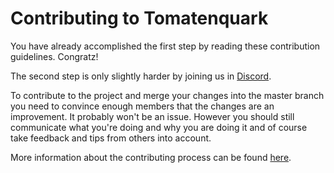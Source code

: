 # Contributing to Tomatenquark

You have already accomplished the first step by reading these contribution guidelines. Congratz!

The second step is only slightly harder by joining us in [Discord](https://discord.gg/47rkQar).

To contribute to the project and merge your changes into the master branch you need to convince enough members that the changes are an improvement. It probably won't be an issue. However you should still communicate what you're doing and why you are doing it and of course take feedback and tips from others into account.

More information about the contributing process can be found [here](https://tomatenquark.org/CONTRIBUTING.html).
